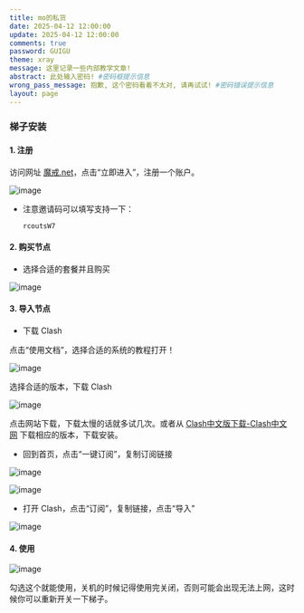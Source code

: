 ```yaml
---
title: mo的私货
date: 2025-04-12 12:00:00
update: 2025-04-12 12:00:00
comments: true
password: GUIGU
theme: xray
message: 这里记录一些内部教学文章!
abstract: 此处输入密码! #密码框提示信息
wrong_pass_message: 抱歉, 这个密码看着不太对, 请再试试! #密码错误提示信息
layout: page
---
```

### 梯子安装

#### 1. 注册

访问网址 [魔戒.net](https://xn--tsst36dsvs.com/)，点击“立即进入”，注册一个账户。

![image](https://moshiqiqian.github.io/picx-images-hosting/image.361s05fbym.webp)

- 注意邀请码可以填写支持一下：
  ```
  rcoutsW7
  ```

#### 2. 购买节点

- 选择合适的套餐并且购买

![image](https://moshiqiqian.github.io/picx-images-hosting/image.b93ud3f6b.webp)

#### 3. 导入节点

- 下载 Clash

点击“使用文档”，选择合适的系统的教程打开！

![image](https://moshiqiqian.github.io/picx-images-hosting/image.60ug5xz576.webp)

选择合适的版本，下载 Clash

![image](https://moshiqiqian.github.io/picx-images-hosting/image.77drejp1f6.webp)

点击网站下载，下载太慢的话就多试几次。或者从 [Clash中文版下载-Clash中文网](https://clashcn.com/clash-download-cn) 下载相应的版本，下载安装。

- 回到首页，点击“一键订阅”，复制订阅链接

![image](https://moshiqiqian.github.io/picx-images-hosting/image.4xuqv25ym1.webp)

![image](https://moshiqiqian.github.io/picx-images-hosting/image.70ajj455ww.webp)

- 打开 Clash，点击“订阅”，复制链接，点击“导入”

![image](https://moshiqiqian.github.io/picx-images-hosting/image.1e8t595a8u.webp)

#### 4. 使用

![image](https://moshiqiqian.github.io/picx-images-hosting/image.7snf0untoz.webp)

勾选这个就能使用，关机的时候记得使用完关闭，否则可能会出现无法上网，这时候你可以重新开关一下梯子。



